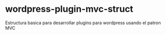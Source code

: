 # wordpress-plugin-mvc-struct
Estructura basica para desarrollar plugins para wordpress usando el patron MVC
